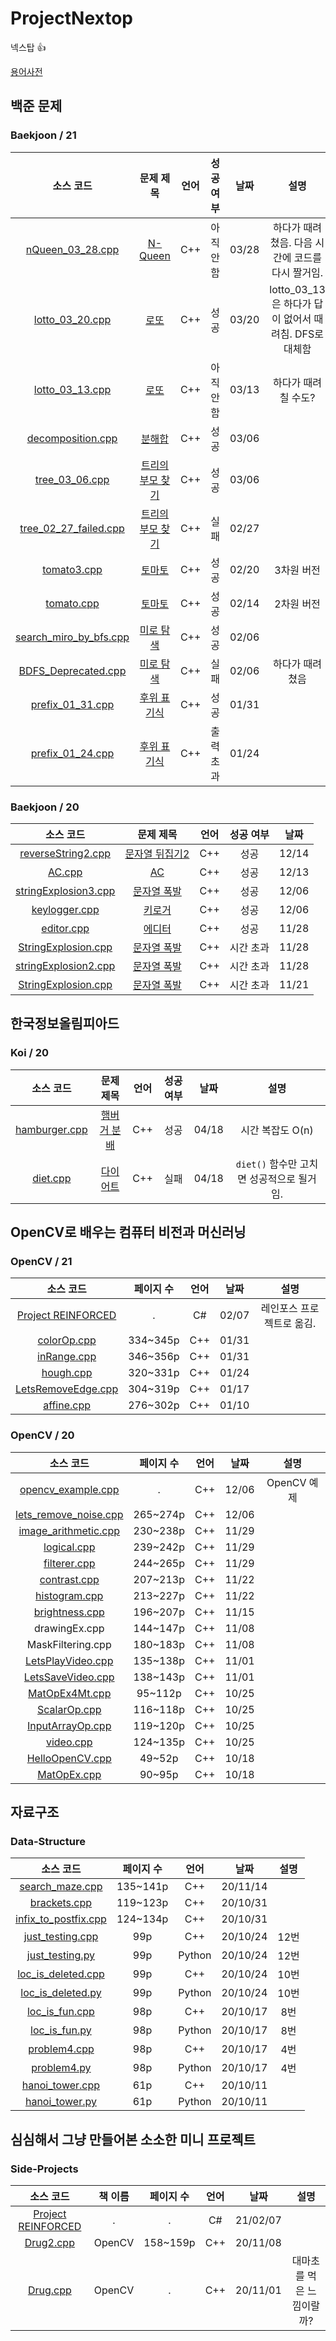 # ProjectNextop
넥스탑 👍

[용어사전](https://github.com/Luigi38/ProjectNextop/blob/main/%EC%9A%A9%EC%96%B4%EC%82%AC%EC%A0%84.md)

## 백준 문제
### Baekjoon / 21
|소스 코드|문제 제목|언어|성공 여부|날짜|설명|
|:---:|:---:|:---:|:---:|:---:|:---:|
|[nQueen_03_28.cpp](https://github.com/Luigi38/ProjectNextop/blob/main/Baekjoon/21/nQueen_03_28.cpp)|[N-Queen](https://www.acmicpc.net/problem/9663)|C++|아직 안함|03/28|하다가 때려쳤음. 다음 시간에 코드를 다시 짤거임.|
|[lotto_03_20.cpp](https://github.com/Luigi38/ProjectNextop/blob/main/Baekjoon/21/lotto_03_20.cpp)|[로또](https://www.acmicpc.net/problem/6603)|C++|성공|03/20|lotto_03_13은 하다가 답이 없어서 때려침. DFS로 대체함|
|[lotto_03_13.cpp](https://github.com/Luigi38/ProjectNextop/blob/main/Baekjoon/21/lotto_03_13.cpp)|[로또](https://www.acmicpc.net/problem/6603)|C++|아직 안함|03/13|하다가 때려칠 수도?|
|[decomposition.cpp](https://github.com/Luigi38/ProjectNextop/blob/main/Baekjoon/21/decomposition.cpp)|[분해합](https://www.acmicpc.net/problem/2231)|C++|성공|03/06|
|[tree_03_06.cpp](https://github.com/Luigi38/ProjectNextop/blob/main/Baekjoon/21/tree_03_06.cpp)|[트리의 부모 찾기](https://www.acmicpc.net/problem/11725)|C++|성공|03/06|
|[tree_02_27_failed.cpp](https://github.com/Luigi38/ProjectNextop/blob/main/Baekjoon/21/tree_02_27_failed.cpp)|[트리의 부모 찾기](https://www.acmicpc.net/problem/11725)|C++|실패|02/27|
|[tomato3.cpp](https://github.com/Luigi38/ProjectNextop/blob/main/Baekjoon/21/tomato3.cpp)|[토마토](https://www.acmicpc.net/problem/7569)|C++|성공|02/20|3차원 버전|
|[tomato.cpp](https://github.com/Luigi38/ProjectNextop/blob/main/Baekjoon/21/tomato.cpp)|[토마토](https://www.acmicpc.net/problem/7576)|C++|성공|02/14|2차원 버전|
|[search_miro_by_bfs.cpp](https://github.com/Luigi38/ProjectNextop/blob/main/Baekjoon/21/search_miro_by_bfs.cpp)|[미로 탐색](https://www.acmicpc.net/problem/2178)|C++|성공|02/06|
|[BDFS_Deprecated.cpp](https://github.com/Luigi38/ProjectNextop/blob/main/Baekjoon/21/BDFS_Deprecated.cpp)|[미로 탐색](https://www.acmicpc.net/problem/2178)|C++|실패|02/06|하다가 때려쳤음|
|[prefix_01_31.cpp](https://github.com/Luigi38/ProjectNextop/blob/main/Baekjoon/21/prefix_01_31.cpp)|[후위 표기식](https://www.acmicpc.net/problem/1918)|C++|성공|01/31|
|[prefix_01_24.cpp](https://github.com/Luigi38/ProjectNextop/blob/main/Baekjoon/21/prefix_01_24.cpp)|[후위 표기식](https://www.acmicpc.net/problem/1918)|C++|출력 초과|01/24|

### Baekjoon / 20
|소스 코드|문제 제목|언어|성공 여부|날짜|
|:---:|:---:|:---:|:---:|:---:|
|[reverseString2.cpp](https://github.com/Luigi38/ProjectNextop/blob/main/Baekjoon/20/reverseString2.cpp)|[문자열 뒤집기2](https://www.acmicpc.net/problem/17413)|C++|성공|12/14|
|[AC.cpp](https://github.com/Luigi38/ProjectNextop/blob/main/Baekjoon/20/)|[AC](https://www.acmicpc.net/problem/5430)|C++|성공|12/13|
|[stringExplosion3.cpp](https://github.com/Luigi38/ProjectNextop/blob/main/Baekjoon/20/stringExplosion3_12_06.cpp)|[문자열 폭발](https://www.acmicpc.net/problem/9935)|C++|성공|12/06|
|[keylogger.cpp](https://github.com/Luigi38/ProjectNextop/blob/main/Baekjoon/20/keylogger.cpp)|[키로거](https://www.acmicpc.net/problem/5397)|C++|성공|12/06|
|[editor.cpp](https://github.com/Luigi38/ProjectNextop/blob/main/Baekjoon/20/editor.cpp)|[에디터](https://www.acmicpc.net/problem/1406)|C++|성공|11/28|
|[StringExplosion.cpp](https://github.com/Luigi38/ProjectNextop/blob/main/Baekjoon/20/StringExplosion_11_28.cpp)|[문자열 폭발](https://www.acmicpc.net/problem/9935)|C++|시간 초과|11/28|
|[stringExplosion2.cpp](https://github.com/Luigi38/ProjectNextop/blob/main/Baekjoon/20/stringExplosion2_11_28.cpp)|[문자열 폭발](https://www.acmicpc.net/problem/9935)|C++|시간 초과|11/28|
|[StringExplosion.cpp](https://github.com/Luigi38/ProjectNextop/blob/main/Baekjoon/20/StringExplosion_11_21.cpp)|[문자열 폭발](https://www.acmicpc.net/problem/9935)|C++|시간 초과|11/21|

## 한국정보올림피아드
### Koi / 20
|소스 코드|문제 제목|언어|성공 여부|날짜|설명|
|:---:|:---:|:---:|:---:|:---:|:---:|
|[hamburger.cpp](https://github.com/Luigi38/ProjectNextop/blob/main/Koi/20/hamburger.cpp)|[햄버거 분배](https://koi.or.kr/assets/koi/2020/1/problems/m2-problems.pdf)|C++|성공|04/18|시간 복잡도 O(n)|
|[diet.cpp](https://github.com/Luigi38/ProjectNextop/blob/main/Koi/20/diet.cpp)|[다이어트](https://koi.or.kr/assets/koi/2020/1/problems/m2-problems.pdf)|C++|실패|04/18|`diet()` 함수만 고치면 성공적으로 될거임.|

## OpenCV로 배우는 컴퓨터 비전과 머신러닝
### OpenCV / 21
|소스 코드|페이지 수|언어|날짜|설명|
|:---:|:---:|:---:|:---:|:---:|
|[Project REINFORCED](https://github.com/Nextop-OpenCV/ProjectReinforced)|.|C#|02/07|레인포스 프로젝트로 옮김.|
|[colorOp.cpp](https://github.com/Luigi38/ProjectNextop/blob/main/OpenCV/21/colorOp.cpp)|334~345p|C++|01/31|
|[inRange.cpp](https://github.com/Luigi38/ProjectNextop/blob/main/OpenCV/21/inRange.cpp)|346~356p|C++|01/31|
|[hough.cpp](https://github.com/Luigi38/ProjectNextop/blob/main/OpenCV/21/hough.cpp)|320~331p|C++|01/24|
|[LetsRemoveEdge.cpp](https://github.com/Luigi38/ProjectNextop/blob/main/OpenCV/21/LetsRemoveEdge.cpp)|304~319p|C++|01/17|
|[affine.cpp](https://github.com/Luigi38/ProjectNextop/blob/main/OpenCV/21/affine.cpp)|276~302p|C++|01/10|

### OpenCV / 20
|소스 코드|페이지 수|언어|날짜|설명|
|:---:|:---:|:---:|:---:|:---:|
|[opencv_example.cpp](https://github.com/Luigi38/ProjectNextop/blob/main/OpenCV/20/opencv_example.cpp)|.|C++|12/06|OpenCV 예제|
|[lets_remove_noise.cpp](https://github.com/Luigi38/ProjectNextop/blob/main/OpenCV/20/lets_remove_noise.cpp)|265~274p|C++|12/06|
|[image_arithmetic.cpp](https://github.com/Luigi38/ProjectNextop/blob/main/OpenCV/20/image_arithmetic.cpp)|230~238p|C++|11/29|
|[logical.cpp](https://github.com/Luigi38/ProjectNextop/blob/main/OpenCV/20/logical.cpp)|239~242p|C++|11/29|
|[filterer.cpp](https://github.com/Luigi38/ProjectNextop/blob/main/OpenCV/20/filterer.cpp)|244~265p|C++|11/29|
|[contrast.cpp](https://github.com/Luigi38/ProjectNextop/blob/main/OpenCV/20/contrast.cpp)|207~213p|C++|11/22|
|[histogram.cpp](https://github.com/Luigi38/ProjectNextop/blob/main/OpenCV/20/histogram.cpp)|213~227p|C++|11/22|
|[brightness.cpp](https://github.com/Luigi38/ProjectNextop/blob/main/OpenCV/20/brightness.cpp)|196~207p|C++|11/15|
|drawingEx.cpp|144~147p|C++|11/08|
|MaskFiltering.cpp|180~183p|C++|11/08|
|[LetsPlayVideo.cpp](https://github.com/Luigi38/ProjectNextop/blob/main/OpenCV/20/LetsPlayVideo.cpp)|135~138p|C++|11/01|
|[LetsSaveVideo.cpp](https://github.com/Luigi38/ProjectNextop/blob/main/OpenCV/20/LetsSaveVideo.cpp)|138~143p|C++|11/01|
|[MatOpEx4Mt.cpp](https://github.com/Luigi38/ProjectNextop/blob/main/OpenCV/20/MatOpEx4Mt.cpp)|95~112p|C++|10/25|
|[ScalarOp.cpp](https://github.com/Luigi38/ProjectNextop/blob/main/OpenCV/20/ScalarOp.cpp)|116~118p|C++|10/25|
|[InputArrayOp.cpp](https://github.com/Luigi38/ProjectNextop/blob/main/OpenCV/20/InputArrayOp.cpp)|119~120p|C++|10/25|
|[video.cpp](https://github.com/Luigi38/ProjectNextop/blob/main/OpenCV/20/video.cpp)|124~135p|C++|10/25|
|[HelloOpenCV.cpp](https://github.com/Luigi38/ProjectNextop/blob/main/OpenCV/20/HelloOpenCV.cpp)|49~52p|C++|10/18|
|[MatOpEx.cpp](https://github.com/Luigi38/ProjectNextop/blob/main/OpenCV/20/MatOpEx.cpp)|90~95p|C++|10/18|

## 자료구조
### Data-Structure
|소스 코드|페이지 수|언어|날짜|설명|
|:---:|:---:|:---:|:---:|:---:|
|[search_maze.cpp](https://github.com/Luigi38/ProjectNextop/blob/main/Data-Structure/search_maze.cpp)|135~141p|C++|20/11/14|
|[brackets.cpp](https://github.com/Luigi38/ProjectNextop/blob/main/Data-Structure/brackets.cpp)|119~123p|C++|20/10/31|
|[infix_to_postfix.cpp](https://github.com/Luigi38/ProjectNextop/blob/main/Data-Structure/infix_to_postfix.cpp)|124~134p|C++|20/10/31|
|[just_testing.cpp](https://github.com/Luigi38/ProjectNextop/blob/main/Data-Structure/just_testing.cpp)|99p|C++|20/10/24|12번|
|[just_testing.py](https://github.com/Luigi38/ProjectNextop/blob/main/Data-Structure/just_testing.py)|99p|Python|20/10/24|12번|
|[loc_is_deleted.cpp](https://github.com/Luigi38/ProjectNextop/blob/main/Data-Structure/loc_is_deleted.cpp)|99p|C++|20/10/24|10번|
|[loc_is_deleted.py](https://github.com/Luigi38/ProjectNextop/blob/main/Data-Structure/loc_is_deleted.py)|99p|Python|20/10/24|10번|
|[loc_is_fun.cpp](https://github.com/Luigi38/ProjectNextop/blob/main/Data-Structure/loc_is_fun.cpp)|98p|C++|20/10/17|8번|
|[loc_is_fun.py](https://github.com/Luigi38/ProjectNextop/blob/main/Data-Structure/loc_is_fun.py)|98p|Python|20/10/17|8번|
|[problem4.cpp](https://github.com/Luigi38/ProjectNextop/blob/main/Data-Structure/problem4.cpp)|98p|C++|20/10/17|4번|
|[problem4.py](https://github.com/Luigi38/ProjectNextop/blob/main/Data-Structure/problem4.py)|98p|Python|20/10/17|4번|
|[hanoi_tower.cpp](https://github.com/Luigi38/ProjectNextop/blob/main/Data-Structure/hanoi_tower.cpp)|61p|C++|20/10/11|
|[hanoi_tower.py](https://github.com/Luigi38/ProjectNextop/blob/main/Data-Structure/hanoi_tower.py)|61p|Python|20/10/11|

## 심심해서 그냥 만들어본 소소한 미니 프로젝트
### Side-Projects
|소스 코드|책 이름|페이지 수|언어|날짜|설명|
|:---:|:---:|:---:|:---:|:---:|:---:|
|[Project REINFORCED](https://github.com/Nextop-OpenCV/ProjectReinforced)|.|.|C#|21/02/07|
|[Drug2.cpp](https://github.com/Luigi38/ProjectNextop/blob/main/Side-Projects/Drug2.cpp)|OpenCV|158~159p|C++|20/11/08|
|[Drug.cpp](https://github.com/Luigi38/ProjectNextop/blob/main/Side-Projects/Drug.cpp)|OpenCV|.|C++|20/11/01|대마초를 먹은 느낌이랄까?|
